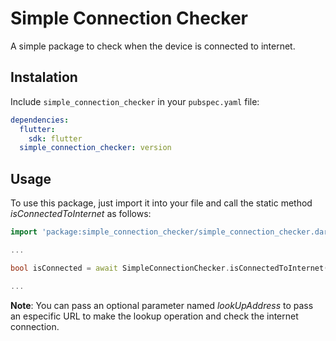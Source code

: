# Simple Connection Checker

A simple package to check when the device is connected to internet.

## Instalation
Include `simple_connection_checker` in your `pubspec.yaml` file:

```yaml
dependencies:
  flutter:
    sdk: flutter
  simple_connection_checker: version
```

## Usage

To use this package, just import it into your file and call the static method *isConnectedToInternet* as follows:

```dart
import 'package:simple_connection_checker/simple_connection_checker.dart';

...

bool isConnected = await SimpleConnectionChecker.isConnectedToInternet();

...

```

**Note**: You can pass an optional parameter named *lookUpAddress* to pass an especific URL to make the lookup operation and check the internet connection.